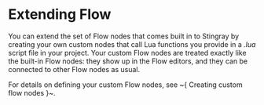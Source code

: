 # Extending Flow

You can extend the set of Flow nodes that comes built in to Stingray by creating your own custom nodes that call Lua functions you provide in a *.lua* script file in your project. Your custom Flow nodes are treated exactly like the built-in Flow nodes: they show up in the Flow editors, and they can be connected to other Flow nodes as usual.

For details on defining your custom Flow nodes, see ~{ Creating custom flow nodes }~.
